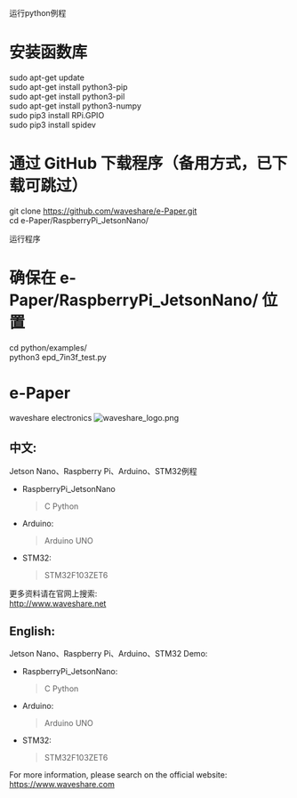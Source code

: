 运行python例程
# 安装函数库
sudo apt-get update  
sudo apt-get install python3-pip  
sudo apt-get install python3-pil  
sudo apt-get install python3-numpy  
sudo pip3 install RPi.GPIO  
sudo pip3 install spidev  

# 通过 GitHub 下载程序（备用方式，已下载可跳过）
git clone https://github.com/waveshare/e-Paper.git  
cd e-Paper/RaspberryPi_JetsonNano/ 

运行程序
# 确保在 e-Paper/RaspberryPi_JetsonNano/ 位置
cd python/examples/  
python3 epd_7in3f_test.py 


 
 # e-Paper  
waveshare electronics
![waveshare_logo.png](waveshare_logo.png)

## 中文:  
Jetson Nano、Raspberry Pi、Arduino、STM32例程
* RaspberryPi_JetsonNano  
    > C
    > Python 
* Arduino:  
    > Arduino UNO  
* STM32:  
    > STM32F103ZET6 
    
更多资料请在官网上搜索:  
http://www.waveshare.net


## English:  
Jetson Nano、Raspberry Pi、Arduino、STM32 Demo:  
* RaspberryPi_JetsonNano:  
    > C
    > Python
* Arduino:  
    > Arduino UNO  
* STM32:  
    > STM32F103ZET6 
    
For more information, please search on the official website:   
https://www.waveshare.com



